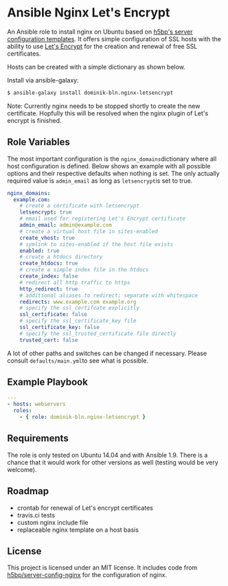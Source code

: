 # Ansible Nginx Let's Encrypt

An Ansible role to install nginx on Ubuntu based on
[h5bp's server configuration templates](https://github.com/h5bp/server-configs-nginx).
It offers simple configuration of SSL hosts with the ability to use [Let's Encrypt](https://letsencrypt.org/)
for the creation and renewal of free SSL certificates.

Hosts can be created with a simple dictionary as shown below.

Install via ansible-galaxy:

```bash
$ ansible-galaxy install dominik-bln.nginx-letsencrypt
```

Note: Currently nginx needs to be stopped shortly to create the new certificate.
Hopfully this will be resolved when the nginx plugin of Let's encrypt is finished.

## Role Variables

The most important configuration is the `nginx_domains`dictionary where all host configuration is defined. Below shows an example with all possible options and their respective defaults when nothing is set. The only actually required value is `admin_email` as long as `letsencrypt`is set to true.

```yml
nginx_domains:
  example.com:
    # create a certificate with letsencrypt
    letsencrypt: true
    # email used for registering Let's Encrypt certificate
    admin_email: admin@example.com
    # create a virtual host file in sites-enabled
    create_vhost: true
    # symlink to sites-enabled if the host file exists
    enabled: true
    # create a htdocs directory
    create_htdocs: true
    # create a simple index file in the htdocs
    create_index: false
    # redirect all http traffic to https
    http_redirect: true
    # additional aliases to redirect; separate with whitespace
    redirects: www.example.com example.org
    # specify the ssl_certifcate explicitly
    ssl_certificate: false
    # specify the ssl_certificate_key file
    ssl_certificate_key: false
    # specify the ssl_trusted_certificate file directly
    trusted_cert: false
```

A lot of other paths and switches can be changed if necessary. Please consult `defaults/main.yml`to see what is possible.

## Example Playbook

```yml
---
- hosts: webservers
  roles:
    - { role: dominik-bln.nginx-letsencrypt }
```

## Requirements

The role is only tested on Ubuntu 14.04 and with Ansible 1.9. There is a chance
that it would work for other versions as well (testing would be very welcome).

## Roadmap

* crontab for renewal of Let's encrypt certificates
* travis.ci tests
* custom nginx include file
* replaceable nginx template on a host basis

## License

This project is licensed under an MIT license. It includes code from
[h5bp/server-config-nginx](https://github.com/h5bp/server-configs-nginx) for the
configuration of nginx.
